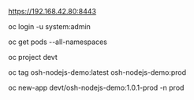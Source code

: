 https://192.168.42.80:8443

oc login -u system:admin

oc get pods --all-namespaces

oc project devt

oc tag osh-nodejs-demo:latest osh-nodejs-demo:prod

oc new-app devt/osh-nodejs-demo:1.0.1-prod -n prod

